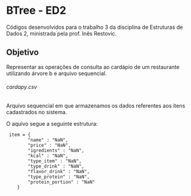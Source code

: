 # BTree - ED2
Códigos desenvolvidos para o trabalho 3 da disciplina de Estruturas de Dados 2, ministrada pela prof. Inês Restovic.

## Objetivo
Representar as operações de consulta ao cardápio de um restaurante utilizando árvore b e arquivo sequencial.

###### cardapy.csv
Arquivo sequencial em que armazenamos os dados referentes aos itens cadastrados no sistema.

O aquivo segue a seguinte estrutura:
```
 item = {
        "name" : "NaN",
        "price" : "NaN",
        "igredients" : "NaN",
        "kcal" : "NaN",
        "type_item" : "NaN",
        "type_drink" : "NaN",
        "flavor_drink" : "NaN",
        "type_protein" : "NaN",
        "protein_portion" : "NaN"
    }
```
